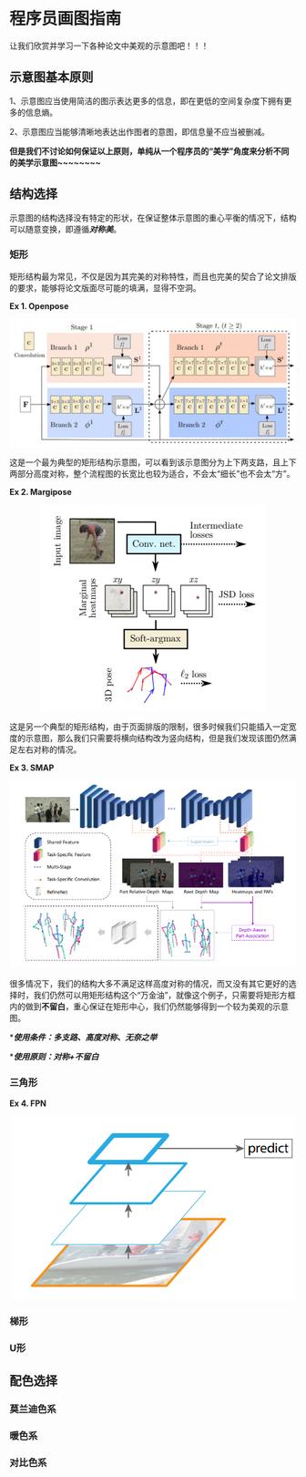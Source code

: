 # 程序员画图指南
让我们欣赏并学习一下各种论文中美观的示意图吧！！！
## 示意图基本原则
1、示意图应当使用简洁的图示表达更多的信息，即在更低的空间复杂度下拥有更多的信息熵。

2、示意图应当能够清晰地表达出作图者的意图，即信息量不应当被删减。

**但是我们不讨论如何保证以上原则，单纯从一个程序员的“美学”角度来分析不同的美学示意图~~~~~~~~**

## 结构选择
示意图的结构选择没有特定的形状，在保证整体示意图的重心平衡的情况下，结构可以随意变换，即遵循***对称美***。
### 矩形
矩形结构最为常见，不仅是因为其完美的对称特性，而且也完美的契合了论文排版的要求，能够将论文版面尽可能的填满，显得不空洞。

**Ex 1. Openpose**
<div align=center>
<img src='https://github.com/Darkdawner/HowToDrawBetter/blob/main/imgs/openpose.jpg'>
</div>

这是一个最为典型的矩形结构示意图，可以看到该示意图分为上下两支路，且上下两部分高度对称，整个流程图的长宽比也较为适合，不会太“细长”也不会太“方”。

**Ex 2. Margipose**
<div align=center>
<img src='https://github.com/Darkdawner/HowToDrawBetter/blob/main/imgs/margipose.png'>
</div>

这是另一个典型的矩形结构，由于页面排版的限制，很多时候我们只能插入一定宽度的示意图，那么我们只需要将横向结构改为竖向结构，但是我们发现该图仍然满足左右对称的情况。

**Ex 3. SMAP**

<div align=center>
<img src='https://github.com/Darkdawner/HowToDrawBetter/blob/main/imgs/SMAP.png'>
</div>

很多情况下，我们的结构大多不满足这样高度对称的情况，而又没有其它更好的选择时，我们仍然可以用矩形结构这个“万金油”，就像这个例子，只需要将矩形方框内的做到**不留白**，重心保证在矩形中心，我们仍然能够得到一个较为美观的示意图。

****使用条件：多支路、高度对称、无奈之举***

****使用原则：对称+不留白***
### 三角形
**Ex 4. FPN**

<div align=center>
<img src='https://github.com/Darkdawner/HowToDrawBetter/blob/main/imgs/FPN.png'>
</div>


### 梯形
### U形
## 配色选择
### 莫兰迪色系
### 暖色系
### 对比色系
